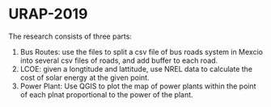 # URAP-2019

The research consists of three parts:
1. Bus Routes: use the files to split a csv file of bus roads system in Mexcio into several csv files of roads, and add buffer to each road.
2. LCOE: given a longtitude and lattitude, use NREL data to calculate the cost of solar energy at the given point.
3. Power Plant: Use QGIS to plot the map of power plants within the point of each plnat proportional to the power of the plant.

